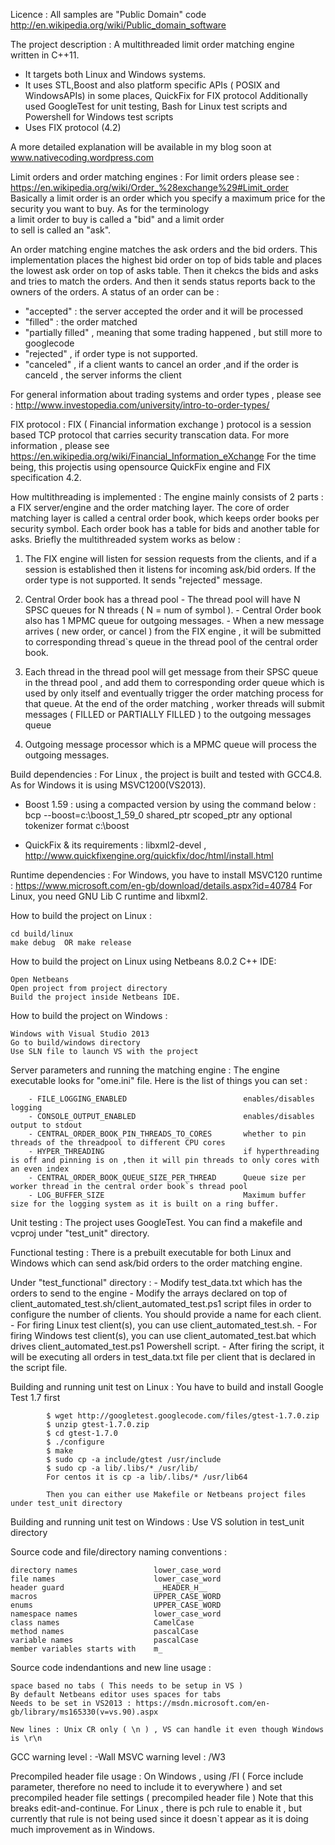 Licence : All samples are "Public Domain" code 
http://en.wikipedia.org/wiki/Public_domain_software
			
The project description : A multithreaded limit order matching engine written in C++11. 
- It targets both Linux and Windows systems.
- It uses STL,Boost and also platform specific APIs ( POSIX and WindowsAPIs) in some places, QuickFix for FIX protocol 
  Additionally used GoogleTest for unit testing, Bash for Linux test scripts and Powershell for Windows test scripts
- Uses FIX protocol (4.2)

A more detailed explanation will be available in my blog soon at www.nativecoding.wordpress.com
						
Limit orders and order matching engines : For limit orders please see : https://en.wikipedia.org/wiki/Order_%28exchange%29#Limit_order
Basically a limit order is an order which you specify a maximum price for the security you want to buy. 
As for the terminology a limit order to buy is called a "bid" and a limit order to sell is called an "ask".

An order matching engine matches the ask orders and the bid orders. This implementation places the highest bid order on
top of bids table and places the lowest ask order on top of asks table. Then it chekcs the bids and asks and tries to 
match the orders. And then it sends status reports back to the owners of the orders. A status of an order can be :

- "accepted" : the server accepted the order and it will be processed
- "filled" : the order matched
- "partially filled" , meaning that some trading happened , but still more to googlecode
- "rejected" , if order type is not supported.
- "canceled" , if a client wants to cancel an order ,and if the order is canceld , the server informs the client

For general information about trading systems and order types , please see :
http://www.investopedia.com/university/intro-to-order-types/

FIX protocol : FIX ( Financial information exchange ) protocol is a session based TCP protocol that carries security transcation data.
For more information , please see https://en.wikipedia.org/wiki/Financial_Information_eXchange
For the time being, this projectis using opensource QuickFix engine and FIX specification 4.2.
	
How multithreading is implemented : The engine mainly consists of 2 parts : a FIX server/engine and the order matching layer.
The core of order matching layer is called a central order book, which keeps order books per security symbol.
Each order book has a table for bids and another table for asks. Briefly the multithreaded system works as below :

1. The FIX engine will listen for session requests from the clients, and if a session is established
then it listens for incoming ask/bid orders. If the order type is not supported. It sends "rejected" message.
	
2. Central Order book has a thread pool
		- The thread pool will have N SPSC queues for N threads ( N = num of symbol ).
		- Central Order book also has 1 MPMC queue for outgoing messages.
		- When a new message arrives ( new order, or cancel ) from the FIX engine , it will be submitted to corresponding thread`s queue in the thread pool of the central order book.
		
3. Each thread in the thread pool will get message from their SPSC queue in the thread pool , and add them to corresponding order queue which is used by only itself
and eventually trigger the order matching process for that queue. At the end of the order matching , worker threads will submit messages ( FILLED or PARTIALLY FILLED ) to the outgoing messages queue 

4. Outgoing message processor which is a MPMC queue will process the outgoing messages.

Build dependencies : For Linux , the project is built and tested with GCC4.8. As for Windows it is using MSVC1200(VS2013).

- Boost 1.59 : using a compacted version by using the command below :
				bcp --boost=c:\boost_1_59_0 shared_ptr scoped_ptr any optional tokenizer format c:\boost
						
- QuickFix & its requirements : libxml2-devel , http://www.quickfixengine.org/quickfix/doc/html/install.html

Runtime dependencies : For Windows, you have to install MSVC120 runtime : https://www.microsoft.com/en-gb/download/details.aspx?id=40784
For Linux, you need GNU Lib C runtime and libxml2.
			
How to build the project on Linux :
	
	cd build/linux
	make debug  OR make release

How to build the project on Linux using Netbeans 8.0.2 C++ IDE: 

	Open Netbeans
	Open project from project directory
	Build the project inside Netbeans IDE.

How to build the project on Windows  :
	
	Windows with Visual Studio 2013
	Go to build/windows directory
	Use SLN file to launch VS with the project

Server parameters and running the matching engine : The engine executable looks for "ome.ini" file. Here is the list of things you can set :

		- FILE_LOGGING_ENABLED							enables/disables logging
		- CONSOLE_OUTPUT_ENABLED						enables/disables output to stdout
		- CENTRAL_ORDER_BOOK_PIN_THREADS_TO_CORES		whether to pin threads of the threadpool to different CPU cores
		- HYPER_THREADING								if hyperthreading is off and pinning is on ,then it will pin threads to only cores with an even index
		- CENTRAL_ORDER_BOOK_QUEUE_SIZE_PER_THREAD		Queue size per worker thread in the central order book`s thread pool
		- LOG_BUFFER_SIZE								Maximum buffer size for the logging system as it is built on a ring buffer.


Unit testing : The project uses GoogleTest. You can find a makefile and vcproj under "test_unit" directory.

Functional testing : There is a prebuilt executable for both Linux and Windows which can send ask/bid orders to the order matching engine.
   
   Under "test_functional" directory :
		- Modify test_data.txt which has the orders to send to the engine
		- Modify  the arrays declared on top of client_automated_test.sh/client_automated_test.ps1 script files in order to configure the number of clients. You should provide a name for each client.
		- For firing Linux test client(s), you can use client_automated_test.sh.
		- For firing Windows test client(s), you can use client_automated_test.bat which drives client_automated_test.ps1 Powershell script.
		- After firing the script, it will be executing all orders in test_data.txt file per client that is declared in the script file.
	
Building and running unit test on Linux : You have to build and install Google Test 1.7 first

			$ wget http://googletest.googlecode.com/files/gtest-1.7.0.zip
			$ unzip gtest-1.7.0.zip
			$ cd gtest-1.7.0
			$ ./configure
			$ make
			$ sudo cp -a include/gtest /usr/include
			$ sudo cp -a lib/.libs/* /usr/lib/
			For centos it is cp -a lib/.libs/* /usr/lib64
			
			Then you can either use Makefile or Netbeans project files under test_unit directory

Building and running unit test on Windows : Use VS solution in test_unit directory

Source code and file/directory naming conventions : 			
	
	directory names					lower_case_word
	file names 						lower_case_word
	header guard 					__HEADER_H__
	macros							UPPER_CASE_WORD
	enums							UPPER_CASE_WORD
	namespace names 				lower_case_word
	class names 					CamelCase
	method names 					pascalCase
	variable names					pascalCase
	member variables starts with	m_

Source code indendantions and new line usage :  
	
	space based no tabs ( This needs to be setup in VS )
	By default Netbeans editor uses spaces for tabs
	Needs to be set in VS2013 : https://msdn.microsoft.com/en-gb/library/ms165330(v=vs.90).aspx
	
	New lines : Unix CR only ( \n ) , VS can handle it even though Windows is \r\n

GCC warning level : -Wall
MSVC warning level : /W3
		
Precompiled header file usage : On Windows , using /FI ( Force include parameter, therefore no need to include it to everywhere ) and set precompiled header file settings ( precompiled header file ) Note that this breaks edit-and-continue.
For Linux , there is pch rule to enable it , but currently that rule is not being used since it doesn`t appear as it is doing much improvement as in Windows.